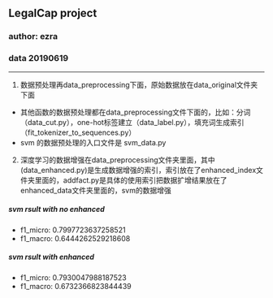 ## LegalCap project
### author: ezra 
### data 20190619
****

1. 数据预处理再data_preprocessing下面，原始数据放在data_original文件夹下面
+ 其他函数的数据预处理都在data_preprocessing文件下面的，比如：分词（data_cut.py），one-hot标签建立（data_label.py），填充词生成索引（fit_tokenizer_to_sequences.py）
+ svm 的数据预处理的入口文件是 svm_data.py
2. 深度学习的数据增强在data_preprocessing文件夹里面，其中(data_enhanced.py)是生成数据增强的索引，索引放在了enhanced_index文件夹里面的，addfact.py是具体的使用索引把数据扩增结果放在了enhanced_data文件夹里面的，svm的数据增强


##### svm rsult with no enhanced
+ f1_micro: 0.7997723637258521 
+ f1_macro: 0.6444262529218608
##### svm rsult with enhanced
+ f1_micro: 0.7930047988187523  
+ f1_macro: 0.6732366823844439